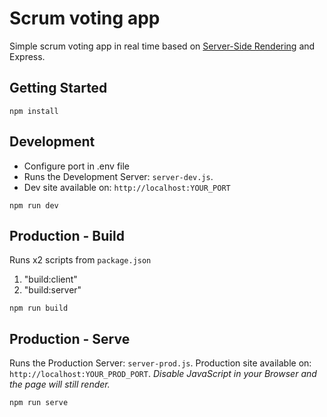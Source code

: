 # Scrum voting app

Simple scrum voting app in real time based on [Server-Side Rendering](https://vitejs.dev/guide/ssr.html) and Express.

## Getting Started

```
npm install
```

## Development

- Configure port in .env file
- Runs the Development Server: `server-dev.js`.
- Dev site available on: `http://localhost:YOUR_PORT`

```
npm run dev
```

## Production - Build

Runs x2 scripts from `package.json`

1. "build:client"
2. "build:server"

```
npm run build
```

## Production - Serve

Runs the Production Server: `server-prod.js`. Production site available on: `http://localhost:YOUR_PROD_PORT`. _Disable JavaScript in your Browser and the page will still render._

```
npm run serve
```
